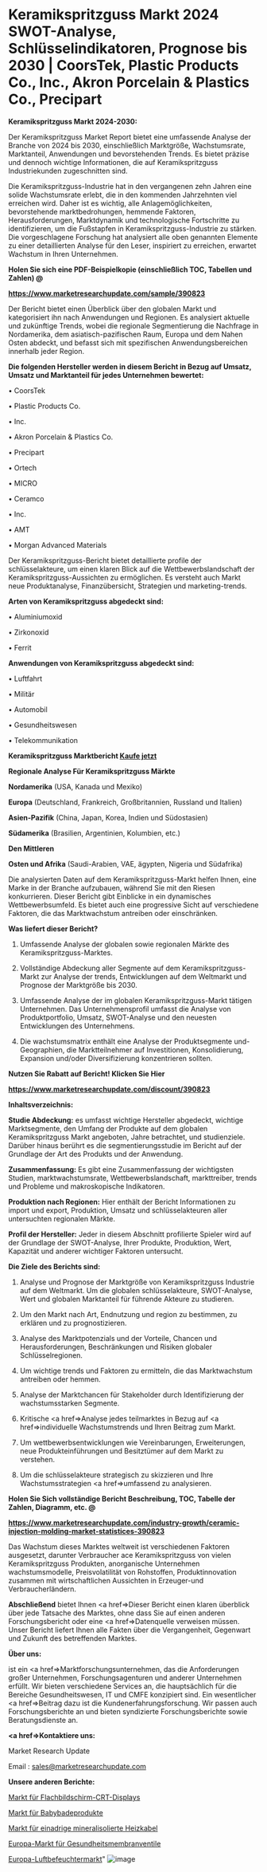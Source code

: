 # Keramikspritzguss Markt 2024 SWOT-Analyse, Schlüsselindikatoren, Prognose bis 2030 | CoorsTek, Plastic Products Co., Inc., Akron Porcelain & Plastics Co., Precipart

<strong>Keramikspritzguss Markt 2024-2030:</strong>

Der Keramikspritzguss Market Report bietet eine umfassende Analyse der Branche von 2024 bis 2030, einschließlich Marktgröße, Wachstumsrate, Marktanteil, Anwendungen und bevorstehenden Trends. Es bietet präzise und dennoch wichtige Informationen, die auf Keramikspritzguss Industriekunden zugeschnitten sind.

Die Keramikspritzguss-Industrie hat in den vergangenen zehn Jahren eine solide Wachstumsrate erlebt, die in den kommenden Jahrzehnten viel erreichen wird. Daher ist es wichtig, alle Anlagemöglichkeiten, bevorstehende marktbedrohungen, hemmende Faktoren, Herausforderungen, Marktdynamik und technologische Fortschritte zu identifizieren, um die Fußstapfen in Keramikspritzguss-Industrie zu stärken. Die vorgeschlagene Forschung hat analysiert alle oben genannten Elemente zu einer detaillierten Analyse für den Leser, inspiriert zu erreichen, erwartet Wachstum in Ihren Unternehmen.



<strong>Holen Sie sich eine PDF-Beispielkopie (einschließlich TOC, Tabellen und Zahlen) @
</strong>

<strong><a href=https://www.marketresearchupdate.com/sample/390823>

<strong>https://www.marketresearchupdate.com/sample/390823</u></font></a></strong></strong>

Der Bericht bietet einen Überblick über den globalen Markt und kategorisiert ihn nach Anwendungen und Regionen. Es analysiert aktuelle und zukünftige Trends, wobei die regionale Segmentierung die Nachfrage in Nordamerika, dem asiatisch-pazifischen Raum, Europa und dem Nahen Osten abdeckt, und befasst sich mit spezifischen Anwendungsbereichen innerhalb jeder Region.



<strong>Die folgenden Hersteller werden in diesem Bericht in Bezug auf Umsatz, Umsatz und Marktanteil für jedes Unternehmen bewertet:</strong>

• CoorsTek

• Plastic Products Co.

• Inc.

• Akron Porcelain & Plastics Co.

• Precipart

• Ortech

• MICRO

• Ceramco

• Inc.

• AMT

• Morgan Advanced Materials

Der Keramikspritzguss-Bericht bietet detaillierte profile der schlüsselakteure, um einen klaren Blick auf die Wettbewerbslandschaft der Keramikspritzguss-Aussichten zu ermöglichen. Es versteht auch Markt neue Produktanalyse, Finanzübersicht, Strategien und marketing-trends.



<strong>Arten von Keramikspritzguss abgedeckt sind:</strong>

• Aluminiumoxid

• Zirkonoxid

• Ferrit



<strong>Anwendungen von Keramikspritzguss abgedeckt sind:</strong>

• Luftfahrt

• Militär

• Automobil

• Gesundheitswesen

• Telekommunikation



<strong>Keramikspritzguss Marktbericht <a href=https://www.marketresearchupdate.com/buynow/390823>Kaufe jetzt</a></strong>



<strong>Regionale Analyse Für Keramikspritzguss Märkte</strong>



<strong>Nordamerika</strong> (USA, Kanada und Mexiko)



<strong>Europa</strong> (Deutschland, Frankreich, Großbritannien, Russland und Italien)



<strong>Asien-Pazifik</strong> (China, Japan, Korea, Indien und Südostasien)



<strong>Südamerika</strong> (Brasilien, Argentinien, Kolumbien, etc.)



<strong>Den Mittleren</strong> 

<strong>Osten und Afrika</strong> (Saudi-Arabien, VAE, ägypten, Nigeria und Südafrika)

Die analysierten Daten auf dem Keramikspritzguss-Markt helfen Ihnen, eine Marke in der Branche aufzubauen, während Sie mit den Riesen konkurrieren. Dieser Bericht gibt Einblicke in ein dynamisches Wettbewerbsumfeld. Es bietet auch eine progressive Sicht auf verschiedene Faktoren, die das Marktwachstum antreiben oder einschränken.



<strong>Was liefert dieser Bericht?</strong>

1. Umfassende Analyse der globalen sowie regionalen Märkte des Keramikspritzguss-Marktes.

2. Vollständige Abdeckung aller Segmente auf dem Keramikspritzguss-Markt zur Analyse der trends, Entwicklungen auf dem Weltmarkt und Prognose der Marktgröße bis 2030.

3. Umfassende Analyse der im globalen Keramikspritzguss-Markt tätigen Unternehmen. Das Unternehmensprofil umfasst die Analyse von Produktportfolio, Umsatz, SWOT-Analyse und den neuesten Entwicklungen des Unternehmens.

4. Die wachstumsmatrix enthält eine Analyse der Produktsegmente und-Geographien, die Marktteilnehmer auf Investitionen, Konsolidierung, Expansion und/oder Diversifizierung konzentrieren sollten.



<strong>Nutzen Sie Rabatt auf Bericht! Klicken Sie Hier
</strong>

<strong><a href=https://www.marketresearchupdate.com/discount/390823>https://www.marketresearchupdate.com/discount/390823</b></u></font></strong></a>



<strong>Inhaltsverzeichnis:</strong>



<strong>Studie Abdeckung:</strong> es umfasst wichtige Hersteller abgedeckt, wichtige Marktsegmente, den Umfang der Produkte auf dem globalen Keramikspritzguss Markt angeboten, Jahre betrachtet, und studienziele. Darüber hinaus berührt es die segmentierungsstudie im Bericht auf der Grundlage der Art des Produkts und der Anwendung.



<strong>Zusammenfassung:</strong> Es gibt eine Zusammenfassung der wichtigsten Studien, marktwachstumsrate, Wettbewerbslandschaft, markttreiber, trends und Probleme und makroskopische Indikatoren.



<strong>Produktion nach Regionen:</strong> Hier enthält der Bericht Informationen zu import und export, Produktion, Umsatz und schlüsselakteuren aller untersuchten regionalen Märkte.



<strong>Profil der Hersteller:</strong> Jeder in diesem Abschnitt profilierte Spieler wird auf der Grundlage der SWOT-Analyse, Ihrer Produkte, Produktion, Wert, Kapazität und anderer wichtiger Faktoren untersucht.



<strong>Die Ziele des Berichts sind:</strong>

1) Analyse und Prognose der Marktgröße von Keramikspritzguss Industrie auf dem Weltmarkt.
Um die globalen schlüsselakteure, SWOT-Analyse, Wert und globalen Marktanteil für führende Akteure zu studieren.

2) Um den Markt nach Art, Endnutzung und region zu bestimmen, zu erklären und zu prognostizieren.

3) Analyse des Marktpotenzials und der Vorteile, Chancen und Herausforderungen, Beschränkungen und Risiken globaler Schlüsselregionen.

4) Um wichtige trends und Faktoren zu ermitteln, die das Marktwachstum antreiben oder hemmen.

5) Analyse der Marktchancen für Stakeholder durch Identifizierung der wachstumsstarken Segmente.

6) Kritische <a href=>Analyse</a> jedes teilmarktes in Bezug auf <a href=>individuelle</a> Wachstumstrends und Ihren Beitrag zum Markt.

7) Um wettbewerbsentwicklungen wie Vereinbarungen, Erweiterungen, neue Produkteinführungen und Besitztümer auf dem Markt zu verstehen.

8) Um die schlüsselakteure strategisch zu skizzieren und Ihre Wachstumsstrategien <a href=>umfassend</a> zu analysieren.



<strong>Holen Sie Sich vollständige Bericht Beschreibung, TOC, Tabelle der Zahlen, Diagramm, etc. @ </strong>

<strong><a href=https://www.marketresearchupdate.com/industry-growth/ceramic-injection-molding-market-statistices-390823>https://www.marketresearchupdate.com/industry-growth/ceramic-injection-molding-market-statistices-390823</a></font></strong>

Das Wachstum dieses Marktes weltweit ist verschiedenen Faktoren ausgesetzt, darunter Verbraucher ace Keramikspritzguss von vielen Keramikspritzguss Produkten, anorganische Unternehmen wachstumsmodelle, Preisvolatilität von Rohstoffen, Produktinnovation zusammen mit wirtschaftlichen Aussichten in Erzeuger-und Verbraucherländern.



<strong>Abschließend</strong> bietet Ihnen <a href=>Dieser</a> Bericht einen klaren überblick über jede Tatsache des Marktes, ohne dass Sie auf einen anderen Forschungsbericht oder eine <a href=>Datenquelle</a> verweisen müssen. Unser Bericht liefert Ihnen alle Fakten über die Vergangenheit, Gegenwart und Zukunft des betreffenden Marktes.



<strong>Über uns:</strong>

 ist ein <a href=>Marktfors</a>chungsunternehmen, das die Anforderungen großer Unternehmen, Forschungsagenturen und anderer Unternehmen erfüllt. Wir bieten verschiedene Services an, die hauptsächlich für die Bereiche Gesundheitswesen, IT und CMFE konzipiert sind. Ein wesentlicher <a href=>Beitrag</a> dazu ist die Kundenerfahrungsforschung. Wir passen auch Forschungsberichte an und bieten syndizierte Forschungsberichte sowie Beratungsdienste an.



<strong><a href=>Kontaktiere uns:</a></strong>

Market Research Update

Email : sales@marketresearchupdate.com



<strong>Unsere anderen Berichte:</strong>

<a href=https://www.linkedin.com/pulse/flat-panels-crt-displays-market-2023-size-growth>Markt für Flachbildschirm-CRT-Displays</a>

<a href=https://www.linkedin.com/pulse/baby-bath-products-market-industry-analysis-segments>Markt für Babybadeprodukte</a>

<a href=https://www.linkedin.com/pulse/single-core-mineral-insulated-heating-cable-market-1f>Markt für einadrige mineralisolierte Heizkabel</a>

<a href=https://www.linkedin.com/pulse/europe-health-diaphragm-valve-market-2023-brief>Europa-Markt für Gesundheitsmembranventile</a>

<a href=https://www.linkedin.com/pulse/europe-humidifier-market-2023-current-future-1f>Europa-Luftbefeuchtermarkt</a>"
![image](https://github.com/Gayatrikarjule/Market-Analysis-361/assets/97346546/1c053cef-0aa6-4f1e-9816-4f9321959e13)

